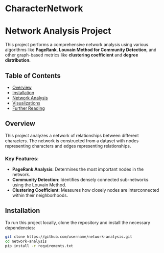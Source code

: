 # CharacterNetwork
# Network Analysis Project

This project performs a comprehensive network analysis using various algorithms like **PageRank**, **Louvain Method for Community Detection**, and other graph-based metrics like **clustering coefficient** and **degree distribution**.

## Table of Contents
- [Overview](#overview)
- [Installation](#installation)
- [Network Analysis](#network-analysis)
- [Visualizations](#visualizations)
- [Further Reading](#further-reading)

## Overview
This project analyzes a network of relationships between different characters. The network is constructed from a dataset with nodes representing characters and edges representing relationships.

### Key Features:
- **PageRank Analysis**: Determines the most important nodes in the network.
- **Community Detection**: Identifies densely connected sub-networks using the Louvain Method.
- **Clustering Coefficient**: Measures how closely nodes are interconnected within their neighborhoods.

## Installation
To run this project locally, clone the repository and install the necessary dependencies:
```bash
git clone https://github.com/username/network-analysis.git
cd network-analysis
pip install -r requirements.txt
